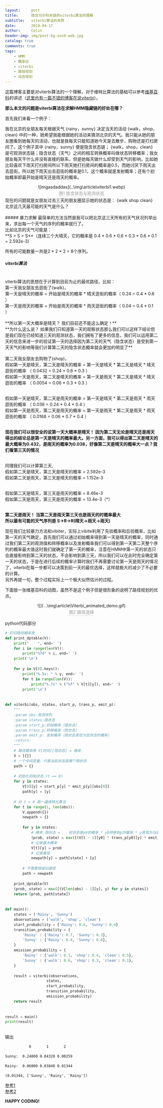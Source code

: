 ```yaml
---
layout:     post
title:      隐含马尔科夫链的viterbi算法的理解
subtitle:   viterbi算法的本质
date:       2019-04-17
author:     Colin
header-img: img/post-bg-ios9-web.jpg
catalog: true
comments: true
tags:
    - HMM
    - 概率论
    - viterbi
    - 路径规划
    - 动态规划
---
```


这篇博客主要是对viterbi算法的一个理解，对于维特比算法的基础可以参考[维基百科](https://zh.wikipedia.org/wiki/%E7%BB%B4%E7%89%B9%E6%AF%94%E7%AE%97%E6%B3%95)的讲述（[这里也有一篇不错的博客在说viterbi](https://www.cnblogs.com/pinard/p/6991852.html)）。

**那么本文的问题是viterbi算法在求解HMM隐藏链的好处在哪？**

首先我们来看一个例子：


我在北京的女朋友每天根据天气 {rainy，sunny} 决定当天的活动 {walk，shop，clean} 中的一种，她希望我能根据她的活动来猜测北京的天气。我只能从她的朋友圈看到她每天的活动，也就是我每天只能知道她今天是去散步，购物还是打扫房间了。这个例子其中 {rainy，sunny} 便是隐含状态链； {walk，shop，clean} 是可观测状态链；隐含状态（天气）之间的相互转换概率叫做状态转移概率；我女朋友每天干什么并没有直接的联系，但是她每天做什么却受到天气的影响，比如她比较喜欢下雨天打扫房间所以下雨天她打扫房间的概率是0.5，而她讨厌下雨天出去逛街，所以她下雨天出去逛街的概率是0.1，这个概率就是发射概率；还有个初始概率即最开始是晴天还是雨天的概率。
<br>
<center>
    ![imgasdaddas](..\img\article\viterbi1.webp)
    <br>
    <div style="color:orange; border-bottom: 1px solid #d9d9d9;
    display: inline-block;
    color: #999;
    padding: 2px;">图1 隐含状态与观测状态</div>
</center>
现在的问题就是女朋友过去三天的朋友圈显示她的状态是： {walk shop clean} 
<br>
北京这几天最可能的天气是什么？
<br><br>
##### 暴力求解
最简单的方法当然是我可以把北京这三天所有的天气状况列举出来，求出每一个天气的序列的概率就行了。<br>
比如北京的天气可能是：<br>
**S > S > S**（连续三个大晴天，它的概率是 0.4 * 0.6 * 0.6 * 0.3 * 0.6 * 0.1 = 2.592e-3)

所有的可能数量一共是2 * 2 * 2 = 8个序列。

##### viterbi算法
<br>
viterbi算法的思想在于计算到目前为止的最优路径，比如：
<br>第一天我女朋友去逛街了(walk)，
<br>第一天是晴天的概率 = 开始是晴天的概率 * 晴天逛街的概率（ 0.24 = 0.4 * 0.6 ）
<br>第一天是雨天的概率 = 开始是雨天的概率 * 雨天逛街的概率（ 0.04 = 0.4 * 0.1 ）
<br><br>**所以第一天大概率是晴天？ 我们目前还不能这么确定！** 
<br>**为什么这么说？ 如果我们只知道第一天的观察状态那么我们可以这样下结论但是我们现在已经知道三天的观测状态，我们拥有了更多的信息，我们可以运用第二天的信息来进一步的验证第一天的选择因为第二天的天气（隐含状态）是受到第一天天气的影响等我们计算第二天的隐含状态概率就会更加的明显了**
<br><br>第二天我女朋友去购物了(shop)，
<br>假如第一天是晴天，第二天是晴天的概率 = 第一天是晴天 * 第二天是晴天 * 晴天逛街的概率 （ 0.0432 = 0.24 * 0.6 * 0.3 ）
<br>假如第一天是雨天，第二天是晴天的概率 = 第一天是雨天 * 第二天是晴天 * 晴天逛街的概率 （ 0.0054 = 0.06 * 0.3 * 0.3 ）

<br>假如第一天是晴天，第二天是雨天的概率 = 第一天是晴天 * 第二天是雨天 * 雨天逛街的概率 （ 0.038 = 0.24 * 0.4 * 0.4 ）
<br>假如第一天是雨天，第二天是雨天的概率 = 第一天是雨天 * 第二天是雨天 * 雨天逛街的概率 （ 0.0168 = 0.06 * 0.7 * 0.4 ）

<br>**现在我们可以很安全的说第一天大概率是晴天！ 因为第二天无论是晴天还是雨天得出的结论总是第一天是晴天的概率最大。另一方面，我可以得出第二天是晴天的最大概率为0.432，是雨天的概率为0.038，好像第二天是晴天的概率大一点？我们看第三天的情况**

<br>同理我们可以计算第三天,
<br>假如第二天是晴天，第三天是晴天的概率 = 2.592e-3
<br>假如第二天是雨天，第三天是晴天的概率 = 1.152e-3

<br>假如第二天是晴天，第三天是雨天的概率 = 8.46e-3
<br>假如第二天是雨天，第三天是雨天的概率 = 13.4e-3（*）

<br>**第二天是雨天！ 当第二天是雨天第三天也是雨天的时概率最大**
<br>**所以最有可能的天气序列是 S->R->R(晴天->雨天->雨天)**

现在我们比较暴力方法和vibiter，实际上vibite利用了先验概率和后验概率，比如第一天的天气确定，首先我们可以通过初始概率得到第一天是晴天的概率，同时通过我们第二天的观测值和转移概率以及发射概率我们可以得到第一天第二天整个序列的概率最大值这时我们就确定了第一天的概率，注意在HMM中第一天的状态只会直接影响到第二天的状态，不会影响到第三天，所以我们可以在此时完全确定第一天的状态，于是在进行后续的概率计算时我们不再需要讨论第一天是雨天的情况了，viterbi在每一步都可以决策到前一天的最优选择，这样就极大的减少了不必要的计算。
<br>另外再提一句，整个过程实际上一个极大似然估计的过程。

下面放一张维基百科的动图，虽然不是这个例子但是很形象的说明了路径规划的优点。
<center>
    ![]( ..\img\article\Viterbi_animated_demo.gif)
    <br>
    <div style="color:orange; border-bottom: 1px solid #d9d9d9;
    display: inline-block;
    color: #999;
    padding: 2px;">
        图2 路径选择
    </div>
</center>

python代码部分
```python
# 打印路径概率表
def print_dptable(V):
    print("    ", end=' ')
    for i in range(len(V)): 
        print("%7d" % i, end=' ')
    print('\n')
 
    for y in V[0].keys():
        print("%.5s: " % y, end=' ')
        for t in range(len(V)):
            print("%.7s" % ("%f" % V[t][y]), end=' ')
        print('\n')
 
 
def viterbi(obs, states, start_p, trans_p, emit_p):
    """
    :param obs:观测序列
    :param states:隐状态
    :param start_p:初始概率（隐状态）
    :param trans_p:转移概率（隐状态）
    :param emit_p: 发射概率（隐状态表现为显状态的概率）
    :return:
    """
    # 路径概率表 V[时间][隐状态] = 概率
    V = [{}]
    # 一个中间变量，代表当前状态是哪个隐状态
    path = {}
 
    # 初始化初始状态 (t == 0)
    for y in states:
        V[0][y] = start_p[y] * emit_p[y][obs[0]]
        path[y] = [y]
 
    # 对 t > 0 跑一遍维特比算法
    for t in range(1, len(obs)):
        V.append({})
        newpath = {}
 
        for y in states:
            # 概率 隐状态 =    前状态是y0的概率 * y0转移到y的概率 * y表现为当前状态的概率
            (prob, state) = max([(V[t - 1][y0] * trans_p[y0][y] * emit_p[y][obs[t]], y0) for y0 in states])
            # 记录最大概率
            V[t][y] = prob
            # 记录路径
            newpath[y] = path[state] + [y]
 
        # 不需要保留旧路径
        path = newpath
 
    print_dptable(V)
    (prob, state) = max([(V[len(obs) - 1][y], y) for y in states])
    return (prob, path[state])
 
 
def main():
    states = ('Rainy', 'Sunny')
    observations = ('walk', 'shop', 'clean')
    start_probability = {'Rainy': 0.6, 'Sunny': 0.4}
    transition_probability = {
        'Rainy' : {'Rainy': 0.7, 'Sunny': 0.3},
        'Sunny' : {'Rainy': 0.4, 'Sunny': 0.6},
    }
    emission_probability = {
        'Rainy' : {'walk': 0.1, 'shop': 0.4, 'clean': 0.5},
        'Sunny' : {'walk': 0.6, 'shop': 0.3, 'clean': 0.1},
    }
    
    result = viterbi(observations,
                   states,
                   start_probability,
                   transition_probability,
                   emission_probability)
    return result
 
 
result = main()
print(result)
```
<br>输出
```
           0       1       2 

Sunny:  0.24000 0.04320 0.00259 

Rainy:  0.06000 0.03840 0.01344 

(0.01344, ['Sunny', 'Rainy', 'Rainy'])
```


[参考1](https://wulc.me/2017/03/02/%E7%BB%B4%E7%89%B9%E6%AF%94%E7%AE%97%E6%B3%95/)
<br>[参考2](https://www.jianshu.com/p/3a83c2b83821)

**HAPPY CODING!**